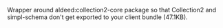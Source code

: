 Wrapper around aldeed:collection2-core package so that Collection2 and
simpl-schema don't get exported to your client bundle (47.1KB).
